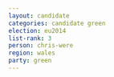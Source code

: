 ```yaml
---
layout: candidate
categories: candidate green
election: eu2014
list-rank: 3
person: chris-were
region: wales
party: green
---
```

